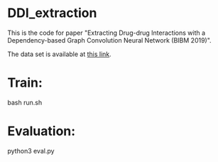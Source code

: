 DDI_extraction
==
This is the code for paper "Extracting Drug-drug Interactions with a Dependency-based Graph Convolution Neural Network (BIBM 2019)".

The data set is  available at [this link](https://drive.google.com/drive/folders/15px_dODJjww8l1OaIYkzbdOgbXR1lZdu?usp=sharing).

 Train:
 ===
 
 bash run.sh

Evaluation:
===
 
 python3 eval.py
